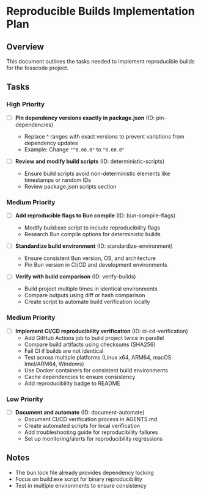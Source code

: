 # Reproducible Builds Implementation Plan

## Overview
This document outlines the tasks needed to implement reproducible builds for the fosscode project.

## Tasks

### High Priority
- [ ] **Pin dependency versions exactly in package.json** (ID: pin-dependencies)
  - Replace ^ ranges with exact versions to prevent variations from dependency updates
  - Example: Change `"^0.60.0"` to `"0.60.0"`

- [ ] **Review and modify build scripts** (ID: deterministic-scripts)
  - Ensure build scripts avoid non-deterministic elements like timestamps or random IDs
  - Review package.json scripts section

### Medium Priority
- [ ] **Add reproducible flags to Bun compile** (ID: bun-compile-flags)
  - Modify build:exe script to include reproducibility flags
  - Research Bun compile options for deterministic builds

- [ ] **Standardize build environment** (ID: standardize-environment)
  - Ensure consistent Bun version, OS, and architecture
  - Pin Bun version in CI/CD and development environments

- [ ] **Verify with build comparison** (ID: verify-builds)
  - Build project multiple times in identical environments
  - Compare outputs using diff or hash comparison
  - Create script to automate build verification locally

### Medium Priority
- [ ] **Implement CI/CD reproducibility verification** (ID: ci-cd-verification)
  - Add GitHub Actions job to build project twice in parallel
  - Compare build artifacts using checksums (SHA256)
  - Fail CI if builds are not identical
  - Test across multiple platforms (Linux x64, ARM64, macOS Intel/ARM64, Windows)
  - Use Docker containers for consistent build environments
  - Cache dependencies to ensure consistency
  - Add reproducibility badge to README

### Low Priority
- [ ] **Document and automate** (ID: document-automate)
  - Document CI/CD verification process in AGENTS.md
  - Create automated scripts for local verification
  - Add troubleshooting guide for reproducibility failures
  - Set up monitoring/alerts for reproducibility regressions

## Notes
- The bun.lock file already provides dependency locking
- Focus on build:exe script for binary reproducibility
- Test in multiple environments to ensure consistency